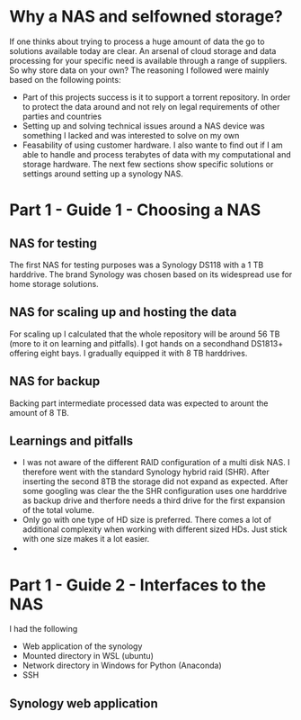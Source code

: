 # Why a NAS and selfowned storage?
If one thinks about trying to process a huge amount of data the go to solutions available today are clear. An arsenal of cloud storage and data processing for your specific need is available through a range of suppliers. So why store data on your own? The reasoning I followed were mainly based on the following points:
- Part of this projects success is it to support a torrent repository. In order to protect the data around and not rely on legal requirements of other parties and countries
- Setting up and solving technical issues around a NAS device was something I lacked and was interested to solve on my own
- Feasability of using customer hardware. I also wante to find out if I am able to handle and process terabytes of data with my computational and storage hardware.
The next few sections show specific solutions or settings around setting up a synology NAS.

# Part 1 - Guide 1 - Choosing a NAS

## NAS for testing
The first NAS for testing purposes was a Synology DS118 with a 1 TB harddrive. The brand Synology was chosen based on its widespread use for home storage solutions.

## NAS for scaling up and hosting the data
For scaling up I calculated that the whole repository will be around 56 TB (more to it on learning and pitfalls). I got hands on a secondhand DS1813+ offering eight bays. I gradually equipped it with 8 TB harddrives.

## NAS for backup
Backing part intermediate processed data was expected to arount the amount of 8 TB.

## Learnings and pitfalls
- I was not aware of the different RAID configuration of a multi disk NAS. I therefore went with the standard Synology hybrid raid (SHR). After inserting the second 8TB the storage did not expand as expected. After some googling was clear the the SHR configuration uses one harddrive as backup drive and therfore needs a third drive for the first expansion of the total volume.
- Only go with one type of HD size is preferred. There comes a lot of additional complexity when working with different sized HDs. Just stick with one size makes it a lot easier.
- 


# Part 1 - Guide 2 - Interfaces to the NAS
I had the following 
- Web application of the synology
- Mounted directory in WSL (ubuntu)
- Network directory in Windows for Python (Anaconda)
- SSH

## Synology web application
